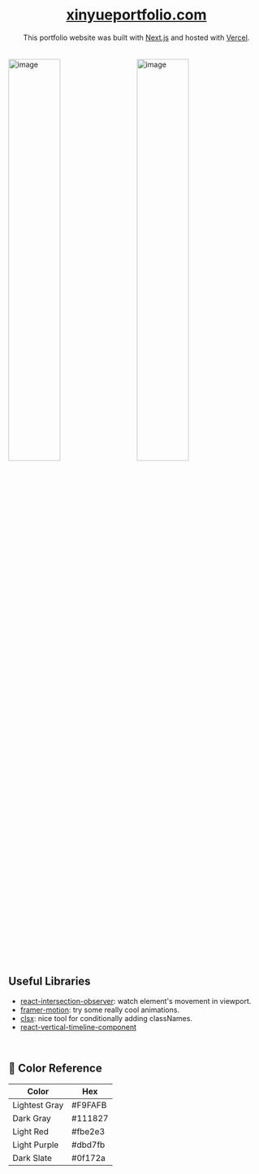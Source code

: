 <div align="center">
<a href="https://www.xinyueportfolio.com/"><h1>xinyueportfolio.com</h1></a>
</div>

<div align="center">
This portfolio website was built with <a href="https://nextjs.org/">Next.js</a> and hosted with <a href="https://vercel.com/"> Vercel</a>.
</div>
<br/>
<br/>

<div>
<img width="1129" alt="image" src="https://github.com/nevaehxinyue/xinyue-portfolio/assets/151484982/b58196d5-f3b1-453e-8f0c-38a07f5194cf" style="width: 45%; margin-right: 2%;">&nbsp;&nbsp;&nbsp;
<img width="1050" alt="image" src="https://github.com/nevaehxinyue/xinyue-portfolio/assets/151484982/72bc3bff-daaf-4a3b-b7a7-90e2c5590bb7" style="width: 45%;">

 

</div>

<br/>

## Useful Libraries
- [react-intersection-observer](https://www.npmjs.com/package/react-intersection-observer): watch element's movement in viewport.
- [framer-motion](https://www.npmjs.com/package/framer-motion): try some really cool animations.
- [clsx](https://www.npmjs.com/package/clsx): nice tool for conditionally adding classNames.
- [react-vertical-timeline-component](https://www.npmjs.com/package/react-vertical-timeline-component)
<br />


## 🎨 Color Reference
| Color          | Hex     |
| -------------- | ------- |
| Lightest Gray  | #F9FAFB |
| Dark Gray      | #111827 |
| Light Red      | #fbe2e3 |
| Light Purple   | #dbd7fb |
| Dark Slate     | #0f172a |



